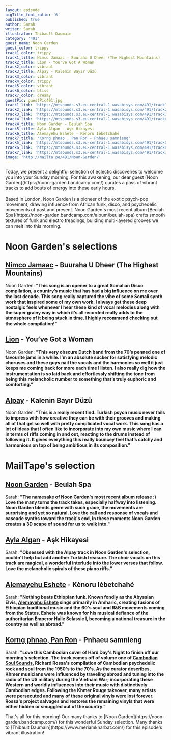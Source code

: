 ```yaml
---
layout: episode
bigTitle_font_ratio: '6'
published: true
author: Sarah
writer: Sarah
illustrator: Thibault Daumain
category: '491'
guest_name: Noon Garden
guest_color: trippy
track1_color: trippy
track1_title: Nimco Jamaac - Buuraha U Dheer (The Highest Mountains)
track2_title: Lion - You've Got A Woman
track2_color: vibrant
track3_title: Alpay - Kalenin Bayır Düzü
track3_color: vibrant
track4_color: trippy
track5_color: vibrant
track6_color: bliss
track7_color: dreamy
guestPic: guestPic491.jpg
track1_link: 'https://mtsounds.s3.eu-central-1.wasabisys.com/491/track1.mp3'
track2_link: 'https://mtsounds.s3.eu-central-1.wasabisys.com/491/track2.mp3'
track3_link: 'https://mtsounds.s3.eu-central-1.wasabisys.com/491/track3.mp3'
track4_link: 'https://mtsounds.s3.eu-central-1.wasabisys.com/491/track4.mp3'
track4_title: Noon Garden - Beulah Spa
track5_title: Ayla Algan - Aşk Hikayesi
track6_title: Alemayehu Eshete - Kènoru Ièbetchahé
track7_title: 'Korng phnao , Pan Ron - Pnhaeu samnieng'
track5_link: 'https://mtsounds.s3.eu-central-1.wasabisys.com/491/track5.mp3'
track6_link: 'https://mtsounds.s3.eu-central-1.wasabisys.com/491/track6.mp3'
track7_link: 'https://mtsounds.s3.eu-central-1.wasabisys.com/491/track7.mp3'
image: 'http://mailta.pe/491/Noon-Garden/'
---
```

<p id="introduction">Today, we present a delightful selection of eclectic discoveries to welcome you into your Sunday morning. For this awakening, our dear guest [Noon Garden](https://noon-garden.bandcamp.com/) curates a pass of vibrant tracks to add bouts of energy into these early hours. 
  <br><br>
  Based in London, Noon Garden is a pioneer of the exotic psych-pop movement, drawing influence from African funk, disco, and psychedelic movements of past and present. Noon Garden's most recent album [Beulah Spa](https://noon-garden.bandcamp.com/album/beulah-spa) crafts smooth textures of funk and electro treadings, building multi-layered grooves we can melt into this morning. 
</p>

# Noon Garden's selections
## [Nimco Jamaac](https://ostinatorecords.bandcamp.com/track/buuraha-u-dheer-the-highest-mountains) - Buuraha U Dheer (The Highest Mountains)
Noon Garden: **"**This song is an opener to a great Somalian Disco compilation, a country’s music that has had a big influence on me over the last decade. This song really captured the vibe of some Somali synth work that inspired some of my own work. I always get these deep nostalgic feels whenever I hear these kind of vocal melodies along with the super grainy way in which it’s all recorded really adds to the atmosphere of it being stuck in time. I highly recommend checking out the whole compilation!**"**

## [Lion](https://eccentricsoul45s.bandcamp.com/album/lion-youve-got-a-woman) - You’ve Got a Woman
Noon Garden: **"**This very obscure Dutch band from the 70’s penned one of favourite jams in a while. I’m an absolute sucker for satisfying melodic choruses and these guys nail the vocals and the harmonies so well it just keeps me coming back for more each time I listen. I also really dig how the instrumentation is so laid back and effortlessly shifting the tone from being this melancholic number to something that’s truly euphoric and comforting.**"**

## [Alpay](https://turkofongmbh.bandcamp.com/) - Kalenin Bayır Düzü
Noon Garden: **"**This is a really recent find. Turkish psych music never fails to impress with how creative they can be with their grooves and making all of that gel so well with pretty complicated vocal work. This song has a lot of ideas that I often like to incorporate into my own music where I can in terms of riffs coming in and out, reacting to the drums instead of following it. It gives everything this really bouncey feel that’s catchy and harmonious on top of being ambitious in its composition.**"**

# MailTape's selection

## [Noon Garden](https://noon-garden.bandcamp.com/) - Beulah Spa
Sarah: **"**The namesake of Noon Garden's [most recent album](https://noon-garden.bandcamp.com/album/beulah-spa) release :) Love the many turns the track takes, especially halfway into listening. Noon Garden blends genre with such grace, the movements are surprising and yet so natural. Love the call and response of vocals and cascade synths toward the track's end, in these moments Noon Garden creates a 3D scape of sound for us to walk into.**"**

## [Ayla Algan](https://www.instagram.com/aylaalgan3/?hl=en) - Aşk Hikayesi
Sarah: **"**Obsessed with the Alpay track in Noon Garden's selection, couldn't help but add another Turkish treasure. The choir vocals on this track are magical, a wonderful interlude into the lower verses that follow. Love the melancholic spirals of these piano riffs.**"**

## [Alemayehu Eshete](https://alemayehueshete.bandcamp.com/album/alteleyeshegnem) - Kènoru Ièbetchahé
Sarah: **"**Nothing beats Ethiopian funk. Known fondly as the Abyssian Elvis, [Alemayehu Eshete](https://www.theguardian.com/music/2021/sep/10/alemayehu-eshete-obituary) sings primarily in Amharic, creating fusions of Ethiopian traditional music and the 60's soul and R&B movements coming from the States. Eshete was known for his musical defiance of the authoritarian Emperor Haile Selassie I, becoming a national treasure in the country as well as abroad.**"**

## [Korng phnao, Pan Ron](https://cambodiansoulsounds.bandcamp.com/track/korng-phnao-pan-ron-pnhaeu-samnieng) - Pnhaeu samnieng
Sarah: **"**Love this Cambodian cover of Hard Day's Night to finish off our morning's selection. The track comes off of volume one of [Cambodian Soul Sounds](https://www.facebook.com/cambodiansoulsounds), Richard Rossa's compilation of Cambodian psychedelic rock and soul from the 1950's to the 70's. As the curator describes, Khmer musicians were influenced by traveling abroad and tuning into the radio of the US military during the Vietnam War; incorporating these Western and worldly influences into their music with distinctively Cambodian edges. Following the Khmer Rouge takeover, many artists were persecuted and many of these original vinyls were lost forever. Rossa's project salvages and restores the remaining vinyls that were either hidden or smuggled out of the country.**"**

<p id="outroduction">That's all for this morning! Our many thanks to [Noon Garden](https://noon-garden.bandcamp.com/) for this wonderful Sunday selection. Many thanks to [Thibault Daumain](https://www.meriamkharbat.com/) for this episode's vibrant illustration!</p>
